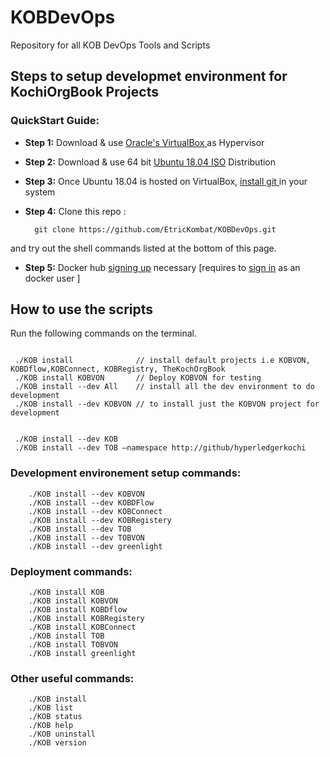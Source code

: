 # KOBDevOps

Repository for all KOB DevOps Tools and Scripts

## Steps to setup developmet environment for KochiOrgBook Projects

### QuickStart Guide:
* **Step 1:**
Download & use <a href="https://download.virtualbox.org/virtualbox/6.0.14/VirtualBox-6.0.14-133895-Win.exe">Oracle's VirtualBox </a> as Hypervisor

* **Step 2:**
Download & use 64 bit <a href="https://ubuntu.com/download/desktop/thank-you?version=18.04.3&architecture=amd64">Ubuntu 18.04 ISO</a> Distribution
* **Step 3:**
Once Ubuntu 18.04 is hosted on VirtualBox, <a href="https://github.com/EtricKombat/KOBDevOps/blob/master/docs/AutomatedScript.md">install git </a>  in your system

* **Step 4:**
Clone this repo :
        
        git clone https://github.com/EtricKombat/KOBDevOps.git 
        
and try out the shell commands listed at the bottom of this page.

* **Step 5:**
  Docker hub <a href="https://hub.docker.com/signup">signing up</a> necessary [requires to <a href="https://id.docker.com/login/?next=%2Fid%2Foauth%2Fauthorize%2F%3Fclient_id%3D43f17c5f-9ba4-4f13-853d-9d0074e349a7%26nonce%3DeyJhbGciOiJIUzI1NiIsInR5cCI6IkpXVCJ9.eyJhdWQiOiI0M2YxN2M1Zi05YmE0LTRmMTMtODUzZC05ZDAwNzRlMzQ5YTciLCJleHAiOjE1NzM1NDEzNTAsImlhdCI6MTU3MzU0MTA1MCwicmZwIjoiQ1B0Q1VVLUNUUmsxNnhWSlN0TFlqUT09IiwidGFyZ2V0X2xpbmtfdXJpIjoiaHR0cHM6Ly9odWIuZG9ja2VyLmNvbSJ9.v07IZvFlmimZkanC1VgC-FN2K0paxjFvAMqyXEiirtk%26redirect_uri%3Dhttps%253A%252F%252Fhub.docker.com%252Fsso%252Fcallback%26response_type%3Dcode%26scope%3Dopenid%26state%3DeyJhbGciOiJIUzI1NiIsInR5cCI6IkpXVCJ9.eyJhdWQiOiI0M2YxN2M1Zi05YmE0LTRmMTMtODUzZC05ZDAwNzRlMzQ5YTciLCJleHAiOjE1NzM1NDEzNTAsImlhdCI6MTU3MzU0MTA1MCwicmZwIjoiQ1B0Q1VVLUNUUmsxNnhWSlN0TFlqUT09IiwidGFyZ2V0X2xpbmtfdXJpIjoiaHR0cHM6Ly9odWIuZG9ja2VyLmNvbSJ9.v07IZvFlmimZkanC1VgC-FN2K0paxjFvAMqyXEiirtk">sign in</a> as an docker user ]



## How to use the scripts 
Run the following commands on the terminal. 

```code

 ./KOB install              // install default projects i.e KOBVON, KOBDflow,KOBConnect, KOBRegistry, TheKochOrgBook
 ./KOB install KOBVON       // Deploy KOBVON for testing
 ./KOB install --dev All    // install all the dev environment to do development
 ./KOB install --dev KOBVON // to install just the KOBVON project for development
 

 ./KOB install --dev KOB      
 ./KOB install --dev TOB –namespace http://github/hyperledgerkochi
```




### Development environement setup commands:

        ./KOB install --dev KOBVON
        ./KOB install --dev KOBDFlow
        ./KOB install --dev KOBConnect        
        ./KOB install --dev KOBRegistery
        ./KOB install --dev TOB        
        ./KOB install --dev TOBVON
        ./KOB install --dev greenlight
        
### Deployment commands:
        
        ./KOB install KOB
        ./KOB install KOBVON
        ./KOB install KOBDflow
        ./KOB install KOBRegistery
        ./KOB install KOBConnect
        ./KOB install TOB
        ./KOB install TOBVON
        ./KOB install greenlight

        
### Other useful commands:        
        
        ./KOB install
        ./KOB list
        ./KOB status        
        ./KOB help
        ./KOB uninstall        
        ./KOB version
        
